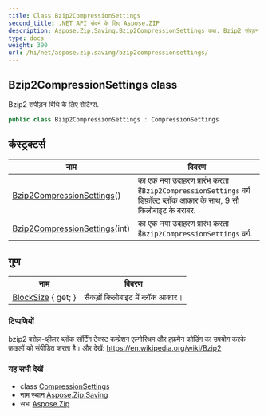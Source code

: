```yaml
---
title: Class Bzip2CompressionSettings
second_title: .NET API संदर्भ के लिए Aspose.ZIP
description: Aspose.Zip.Saving.Bzip2CompressionSettings कक्ष. Bzip2 संपड़न वध के लए सेटंग्स.
type: docs
weight: 390
url: /hi/net/aspose.zip.saving/bzip2compressionsettings/
---
```

## Bzip2CompressionSettings class

Bzip2 संपीड़न विधि के लिए सेटिंग्स.

```csharp
public class Bzip2CompressionSettings : CompressionSettings
```

## कंस्ट्रक्टर्स

| नाम | विवरण |
| --- | --- |
| [Bzip2CompressionSettings](bzip2compressionsettings/#constructor)() | का एक नया उदाहरण प्रारंभ करता है`Bzip2CompressionSettings` वर्ग डिफ़ॉल्ट ब्लॉक आकार के साथ, 9 सौ किलोबाइट के बराबर. |
| [Bzip2CompressionSettings](bzip2compressionsettings/#constructor_1)(int) | का एक नया उदाहरण प्रारंभ करता है`Bzip2CompressionSettings` वर्ग. |

## गुण

| नाम | विवरण |
| --- | --- |
| [BlockSize](../../aspose.zip.saving/bzip2compressionsettings/blocksize/) { get; } | सैकड़ों किलोबाइट में ब्लॉक आकार। |

### टिप्पणियों

bzip2 बरोज़-व्हीलर ब्लॉक सॉर्टिंग टेक्स्ट कम्प्रेशन एल्गोरिथम और हफ़मैन कोडिंग का उपयोग करके फ़ाइलों को संपीड़ित करता है। और देखें: https://en.wikipedia.org/wiki/Bzip2

### यह सभी देखें

* class [CompressionSettings](../compressionsettings/)
* नाम स्थान [Aspose.Zip.Saving](../../aspose.zip.saving/)
* सभा [Aspose.Zip](../../)


